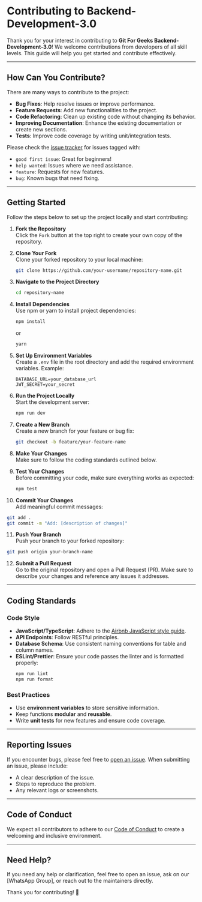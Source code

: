 # Contributing to Backend-Development-3.0

Thank you for your interest in contributing to **Git For Geeks Backend-Development-3.0**! We welcome contributions from developers of all skill levels. This guide will help you get started and contribute effectively.

---

## How Can You Contribute?

There are many ways to contribute to the project:

- **Bug Fixes**: Help resolve issues or improve performance.
- **Feature Requests**: Add new functionalities to the project.
- **Code Refactoring**: Clean up existing code without changing its behavior.
- **Improving Documentation**: Enhance the existing documentation or create new sections.
- **Tests**: Improve code coverage by writing unit/integration tests.

Please check the [issue tracker](https://github.com/GFGRBU/Backend-Development-3.0/issues) for issues tagged with:
- `good first issue`: Great for beginners!
- `help wanted`: Issues where we need assistance.
- `feature`: Requests for new features.
- `bug`: Known bugs that need fixing.

---

## Getting Started

Follow the steps below to set up the project locally and start contributing:

1. **Fork the Repository**  
   Click the `Fork` button at the top right to create your own copy of the repository.

2. **Clone Your Fork**  
   Clone your forked repository to your local machine:
   ```bash
   git clone https://github.com/your-username/repository-name.git
   ```

3. **Navigate to the Project Directory**  
   ```bash
   cd repository-name
   ```

4. **Install Dependencies**  
   Use npm or yarn to install project dependencies:
   ```bash
   npm install
   ```
   or
   ```bash
   yarn
   ```

5. **Set Up Environment Variables**  
   Create a `.env` file in the root directory and add the required environment variables. Example:
   ```
   DATABASE_URL=your_database_url
   JWT_SECRET=your_secret
   ```

6. **Run the Project Locally**  
   Start the development server:
   ```bash
   npm run dev
   ```

7. **Create a New Branch**  
   Create a new branch for your feature or bug fix:
   ```bash
   git checkout -b feature/your-feature-name
   ```

8. **Make Your Changes**  
   Make sure to follow the coding standards outlined below.

9. **Test Your Changes**  
   Before committing your code, make sure everything works as expected:
   ```bash
   npm test
   ```

10. **Commit Your Changes**  
   Add meaningful commit messages:
   ```bash
   git add .
   git commit -m "Add: [description of changes]"
   ```

11. **Push Your Branch**  
   Push your branch to your forked repository:
   ```bash
   git push origin your-branch-name
   ```

12. **Submit a Pull Request**  
   Go to the original repository and open a Pull Request (PR). Make sure to describe your changes and reference any issues it addresses.

---

## Coding Standards

### **Code Style**

- **JavaScript/TypeScript**: Adhere to the [Airbnb JavaScript style guide](https://github.com/airbnb/javascript).
- **API Endpoints**: Follow RESTful principles.
- **Database Schema**: Use consistent naming conventions for table and column names.
- **ESLint/Prettier**: Ensure your code passes the linter and is formatted properly:
  ```bash
  npm run lint
  npm run format
  ```

### **Best Practices**

- Use **environment variables** to store sensitive information.
- Keep functions **modular** and **reusable**.
- Write **unit tests** for new features and ensure code coverage.

---

## Reporting Issues

If you encounter bugs, please feel free to [open an issue](https://github.com/GFGRBU/Backend-Development-3.0/issues). When submitting an issue, please include:
- A clear description of the issue.
- Steps to reproduce the problem.
- Any relevant logs or screenshots.

---

## Code of Conduct

We expect all contributors to adhere to our [Code of Conduct](link_to_code_of_conduct) to create a welcoming and inclusive environment.

---

## Need Help?

If you need any help or clarification, feel free to open an issue, ask on our [WhatsApp Group], or reach out to the maintainers directly.

Thank you for contributing! 🎉
